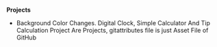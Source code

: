 **Projects**
* Background Color Changes. Digital Clock, Simple Calculator And Tip Calculation Project Are Projects, gitattributes file is just Asset File of GitHub
